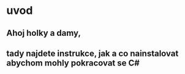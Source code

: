# uvod
## Ahoj holky a damy,
## tady najdete instrukce, jak a co nainstalovat abychom mohly pokracovat se C# 
